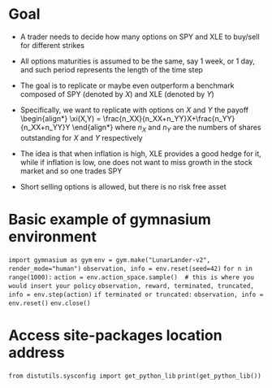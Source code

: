 
# Goal

- A trader needs to decide how many options on SPY and XLE to buy/sell for different strikes 

- All options maturities is assumed to be the same, say 1 week, or 1 day, and such period represents the length of the time step

- The goal is to replicate or maybe even outperform a benchmark composed of SPY (denoted by $X$) and XLE (denoted by $Y$)

- Specifically, we want to replicate with options on $X$ and $Y$ the payoff
\begin{align*}
\xi(X,Y) = \frac{n_XX}{n_XX+n_YY}X+\frac{n_YY}{n_XX+n_YY}Y
\end{align*}
where $n_X$ and $n_Y$ are the numbers of shares outstanding for $X$ and $Y$ respectively

- The idea is that when inflation is high, XLE provides a good hedge for it, while if inflation is low, one does not want to miss growth in the stock market and so one trades SPY

- Short selling options is allowed, but there is no risk free asset

# Basic example of gymnasium environment  

`import gymnasium as gym`
`env = gym.make("LunarLander-v2", render_mode="human")`
`observation, info = env.reset(seed=42)`
`for n in range(1000):`
   `action = env.action_space.sample()  # this is where you would insert your policy`
   `observation, reward, terminated, truncated, info = env.step(action)`
   `if terminated or truncated:`
         `observation, info = env.reset()`
`env.close()`

# Access site-packages location address

`from distutils.sysconfig import get_python_lib`
`print(get_python_lib())`